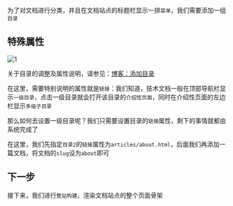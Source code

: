 为了对文档进行分类，并且在文档站点的标题栏显示一排`菜单`，我们需要添加一组`目录`

## **特殊属性**

![1](https://portal.cabloy.com/api/a/file/file/download/280a2f459ef54fa3bc94c092ad505ff7.png)

关于目录的调整及属性说明，请参见：[博客：添加目录](https://cabloy.com/zh-cn/articles/63c874f77a174ab1a9a38b002f6d6fe6.html)

在这里，需要特别说明的属性就是`链接`：我们知道，技术文档一般在顶部导航栏显示`一级目录`，点击一级目录就会打开该目录的`介绍性页面`，同时在介绍性页面的左边栏显示`多级子目录`

那么如何去设置一级目录呢？我们只需要设置目录的`链接`属性，剩下的事情就都由系统完成了

在这里，我们先指定`目录2`的`链接`属性为`articles/about.html`，后面我们再添加一篇文档，将文档的`slug`设为`about`即可

## **下一步**

接下来，我们进行`整站构建`，渲染文档站点的整个页面骨架